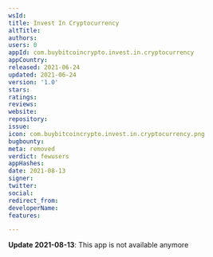 ```yaml
---
wsId: 
title: Invest In Cryptocurrency
altTitle: 
authors: 
users: 0
appId: com.buybitcoincrypto.invest.in.cryptocurrency
appCountry: 
released: 2021-06-24
updated: 2021-06-24
version: '1.0'
stars: 
ratings: 
reviews: 
website: 
repository: 
issue: 
icon: com.buybitcoincrypto.invest.in.cryptocurrency.png
bugbounty: 
meta: removed
verdict: fewusers
appHashes: 
date: 2021-08-13
signer: 
twitter: 
social: 
redirect_from: 
developerName: 
features: 

---
```


**Update 2021-08-13**: This app is not available anymore
